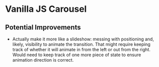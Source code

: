 # Vanilla JS Carousel

## Potential Improvements

- Actually make it more like a slideshow: messing with positioning and, likely, visibility to animate the transition. That might require keeping track of whether it will animate in from the left or out from the right. Would need to keep track of one more piece of state to ensure animation direction is correct.
